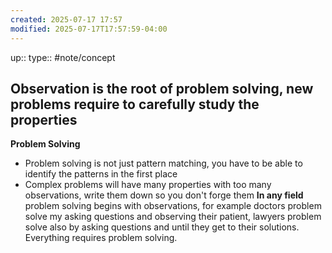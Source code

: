 ```yaml
---
created: 2025-07-17 17:57
modified: 2025-07-17T17:57:59-04:00
---
```

up:: 
type:: #note/concept 
## Observation is the root of problem solving, new problems require to carefully study the properties


**Problem Solving**
- Problem solving is not just pattern matching, you have to be able to identify the patterns in the first place
- Complex problems will have many properties with too many observations, write them down so you don't forge them
**In any field** problem solving begins with observations, for example doctors problem solve my asking questions and observing their patient, lawyers problem solve also by asking questions and until they get to their solutions. Everything requires problem solving.

